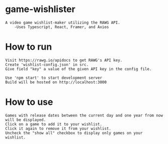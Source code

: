 # game-wishlister

    A video game wishlist-maker utilizing the RAWG API.
        -Uses Typescript, React, Framer, and Axios

# How to run

    Visit https://rawg.io/apidocs to get RAWG's API key.
    Create 'wishlist-config.json' in src.
    Give field "key" a value of the given API key in the config file.

    Use 'npm start' to start development server
    Build will be hosted on http://localhost:3000

# How to use

    Games with release dates between the current day and one year from now will be displayed.
    Click on a game to add it to your wishlist.
    Click it again to remove it from your wishlist.
    Uncheck the "show all" checkbox to display only games on your wishlist.
